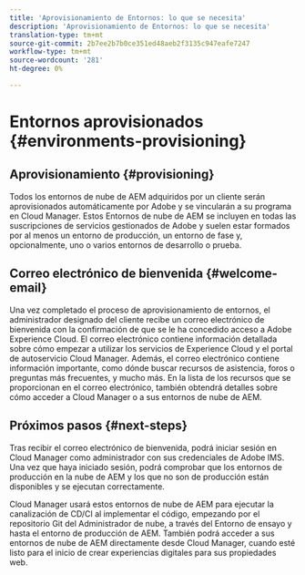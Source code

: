 ```yaml
---
title: 'Aprovisionamiento de Entornos: lo que se necesita'
description: 'Aprovisionamiento de Entornos: lo que se necesita'
translation-type: tm+mt
source-git-commit: 2b7ee2b7b0ce351ed48aeb2f3135c947eafe7247
workflow-type: tm+mt
source-wordcount: '281'
ht-degree: 0%

---
```



# Entornos aprovisionados {#environments-provisioning}

## Aprovisionamiento {#provisioning}

Todos los entornos de nube de AEM adquiridos por un cliente serán aprovisionados automáticamente por Adobe y se vincularán a su programa en Cloud Manager. Estos Entornos de nube de AEM se incluyen en todas las suscripciones de servicios gestionados de Adobe y suelen estar formados por al menos un entorno de producción, un entorno de fase y, opcionalmente, uno o varios entornos de desarrollo o prueba.

## Correo electrónico de bienvenida {#welcome-email}

Una vez completado el proceso de aprovisionamiento de entornos, el administrador designado del cliente recibe un correo electrónico de bienvenida con la confirmación de que se le ha concedido acceso a Adobe Experience Cloud. El correo electrónico contiene información detallada sobre cómo empezar a utilizar los servicios de Experience Cloud y el portal de autoservicio Cloud Manager. Además, el correo electrónico contiene información importante, como dónde buscar recursos de asistencia, foros o preguntas más frecuentes, y mucho más. En la lista de los recursos que se proporcionan en el correo electrónico, también obtendrá detalles sobre cómo acceder a Cloud Manager o a sus entornos de nube de AEM.

## Próximos pasos {#next-steps}

Tras recibir el correo electrónico de bienvenida, podrá iniciar sesión en Cloud Manager como administrador con sus credenciales de Adobe IMS. Una vez que haya iniciado sesión, podrá comprobar que los entornos de producción en la nube de AEM y los que no son de producción están disponibles y se ejecutan correctamente.

Cloud Manager usará estos entornos de nube de AEM para ejecutar la canalización de CD/CI al implementar el código, empezando por el repositorio Git del Administrador de nube, a través del Entorno de ensayo y hasta el entorno de producción de AEM. También podrá acceder a sus entornos de nube de AEM directamente desde Cloud Manager, cuando esté listo para el inicio de crear experiencias digitales para sus propiedades web.